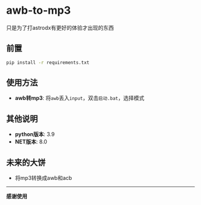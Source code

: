 # awb-to-mp3

只是为了打astrodx有更好的体验才出现的东西

## 前置

```bash
pip install -r requirements.txt
```

## 使用方法

- **awb转mp3**: 将`awb`丢入`input`，双击`启动.bat`，选择模式

## 其他说明
- **python版本**: 3.9
- **NET版本**: 8.0

## 未来的大饼

- 将mp3转换成awb和acb

---

**感谢使用**
